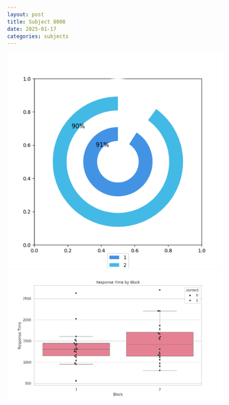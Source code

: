 ```yaml
---
layout: post
title: Subject 8008
date: 2025-01-17
categories: subjects
---
```


![](data/8008/run-13/8008__acc_test.png)
![](data/8008/run-13/8008_rt.png)
